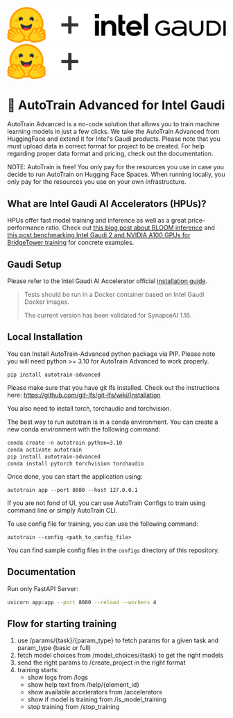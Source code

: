 <a href="https://github.com/huggingface/optimum-habana#gh-light-mode-only">
  <img src="https://github.com/huggingface/optimum-habana/blob/main/readme_logo_light.png"/>
</a>

<a href="https://github.com/huggingface/optimum-habana#gh-dark-mode-only">
  <img src="https://github.com/huggingface/optimum-habana/blob/main/readme_logo_dark.png"/>
</a>

# 🤗 AutoTrain Advanced for Intel Gaudi

AutoTrain Advanced is a no-code solution that allows you to train machine learning models in just a few clicks. We take the AutoTrain Advanced from HuggingFace and extend it for Intel's Gaudi products. Please note that you must upload data in correct format for project to be created. For help regarding proper data format and pricing, check out the documentation.

NOTE: AutoTrain is free! You only pay for the resources you use in case you decide to run AutoTrain on Hugging Face Spaces. When running locally, you only pay for the resources you use on your own infrastructure.

## What are Intel Gaudi AI Accelerators (HPUs)?

HPUs offer fast model training and inference as well as a great price-performance ratio.
Check out [this blog post about BLOOM inference](https://huggingface.co/blog/habana-gaudi-2-bloom) and [this post benchmarking Intel Gaudi 2 and NVIDIA A100 GPUs for BridgeTower training](https://huggingface.co/blog/bridgetower) for concrete examples.

## Gaudi Setup

Please refer to the Intel Gaudi AI Accelerator official [installation guide](https://docs.habana.ai/en/latest/Installation_Guide/index.html).

> Tests should be run in a Docker container based on Intel Gaudi Docker images.
>
> The current version has been validated for SynapseAI 1.16.

## Local Installation

You can Install AutoTrain-Advanced python package via PIP. Please note you will need python >= 3.10 for AutoTrain Advanced to work properly.

    pip install autotrain-advanced

Please make sure that you have git lfs installed. Check out the instructions here: https://github.com/git-lfs/git-lfs/wiki/Installation

You also need to install torch, torchaudio and torchvision.

The best way to run autotrain is in a conda environment. You can create a new conda environment with the following command:

    conda create -n autotrain python=3.10
    conda activate autotrain
    pip install autotrain-advanced
    conda install pytorch torchvision torchaudio

Once done, you can start the application using:

    autotrain app --port 8080 --host 127.0.0.1

If you are not fond of UI, you can use AutoTrain Configs to train using command line or simply AutoTrain CLI.

To use config file for training, you can use the following command:

    autotrain --config <path_to_config_file>

You can find sample config files in the `configs` directory of this repository.

## Documentation

Run only FastAPI Server:

```bash
uvicorn app:app --port 8080 --reload --workers 4
```

## Flow for starting training

1. use /params/{task}/{param_type} to fetch params for a given task and param_type (basic or full)
2. fetch model choices from /model_choices/{task} to get the right models
3. send the right params to /create_project in the right format
4. training starts:
   - show logs from /logs
   - show help text from /help/{element_id}
   - show available accelerators from /accelerators
   - show if model is training from /is_model_training
   - stop training from /stop_training
